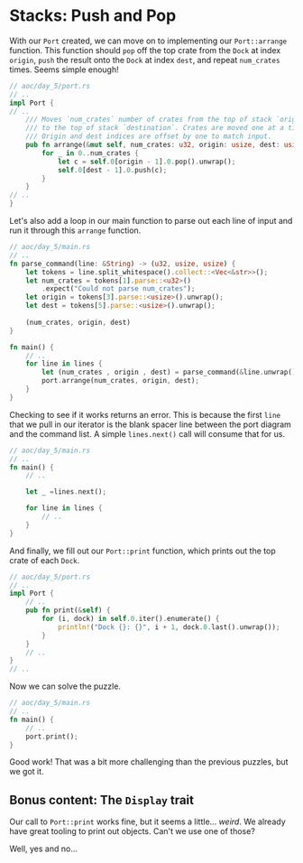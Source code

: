 # Stacks: Push and Pop
With our `Port` created, we can move on to implementing our `Port::arrange` function. This function should `pop` off the top crate from the `Dock` at index `origin`, `push` the result onto the `Dock` at index `dest`, and repeat `num_crates` times. Seems simple enough! 
```rust
// aoc/day_5/port.rs
// ..
impl Port {
// ..
    /// Moves `num_crates` number of crates from the top of stack `origin`
    /// to the top of stack `destination`. Crates are moved one at a time.
    /// Origin and dest indices are offset by one to match input.
    pub fn arrange(&mut self, num_crates: u32, origin: usize, dest: usize) {
        for _ in 0..num_crates {
            let c = self.0[origin - 1].0.pop().unwrap();
            self.0[dest - 1].0.push(c);
        }
    }
// ..
}
```
Let's also add a loop in our main function to parse out each line of input and run it through this `arrange` function.
```rust
// aoc/day_5/main.rs
// ..
fn parse_command(line: &String) -> (u32, usize, usize) {
    let tokens = line.split_whitespace().collect::<Vec<&str>>();
    let num_crates = tokens[1].parse::<u32>()
        .expect("Could not parse num_crates");
    let origin = tokens[3].parse::<usize>().unwrap();
    let dest = tokens[5].parse::<usize>().unwrap();
    
    (num_crates, origin, dest)
}

fn main() {
    // ..
    for line in lines {
        let (num_crates , origin , dest) = parse_command(&line.unwrap());
        port.arrange(num_crates, origin, dest);
    }
}
```
Checking to see if it works returns an error. This is because the first `line` that we pull in our iterator is the blank spacer line between the port diagram and the command list. A simple `lines.next()` call will consume that for us.

```rust
// aoc/day_5/main.rs
// ..
fn main() {
    // ..

    let _ =lines.next();

    for line in lines {
        // ..
    }
}
```
And finally, we fill out our `Port::print` function, which prints out the top crate of each `Dock`.
```rust
// aoc/day_5/port.rs
// ..
impl Port {
    // ..
    pub fn print(&self) {
        for (i, dock) in self.0.iter().enumerate() {
            println!("Dock {}: {}", i + 1, dock.0.last().unwrap());
        }
    }
    // ..
}
// ..
```
Now we can solve the puzzle.
```rust
// aoc/day_5/main.rs
// ..
fn main() {
    // ..
    port.print();
}
```
Good work! That was a bit more challenging than the previous puzzles, but we got it.

## Bonus content: The `Display` trait
Our call to `Port::print` works fine, but it seems a little... _weird_. We already have great tooling to print out objects. Can't we use one of those?

Well, yes and no...